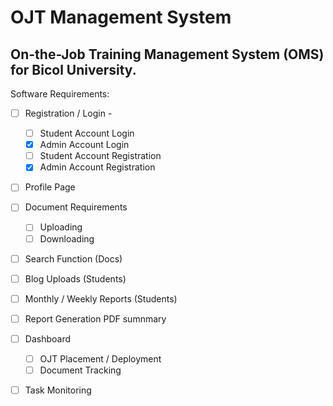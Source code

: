 # **OJT Management System**
On-the-Job Training Management System (OMS) for Bicol University.
---

Software Requirements:
- [ ] Registration / Login - 
    + [ ] Student Account Login
    + [x] Admin Account Login
    + [ ] Student Account Registration
    + [x] Admin Account Registration
- [ ] Profile Page
- [ ] Document Requirements
    + [ ] Uploading
    + [ ] Downloading
- [ ] Search Function (Docs)
- [ ] Blog Uploads (Students)
- [ ] Monthly / Weekly Reports (Students)
- [ ] Report Generation PDF sumnmary
- [ ] Dashboard
    + [ ] OJT Placement / Deployment
    + [ ] Document Tracking
- [ ] Task Monitoring

